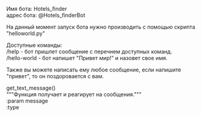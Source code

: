 Имя бота: Hotels_finder\
адрес бота: @Hotels_finderBot

На данный момент запуск бота нужно производить с помощью скрипта "helloworld.py"

Доступные команды:\
/help - бот пришлет сообщение с перечнем доступных команд.\
/hello-world - бот напишет "Привет мир!" и назовет свое имя.

Также вы можете написать ему любое сообщение, если напишите "привет", то
он поздоровается с вам.


get_text_message()\
"""Функция получает и реагирует на сообщения."""\
:param message\
:type
        